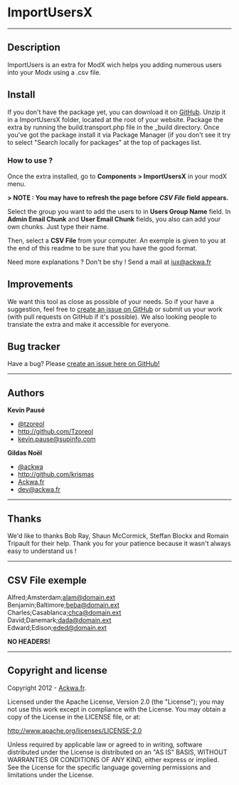 ImportUsersX
===
---

Description
---
ImportUsers is an extra for ModX wich helps you adding numerous users into your Modx using a .csv file.

Install
---
If you don't have the package yet, you can download it on [GitHub](https://github.com/ackwa/ImportUsers "GitHub").
Unzip it in a ImportUsersX folder, located at the root of your website.
Package the extra by running the build.transport.php file in the _build directory.
Once you've got the package install it via Package Manager (if you don't see it try to select "Search locally for packages" at the top of packages list.

### How to use ? ###
Once the extra installed, go to **Components > ImportUsersX** in your modX menu.

**> NOTE : You may have to refresh the page before *CSV File* field appears.**

Select the group you want to add the users to in **Users Group Name** field.
In **Admin Email Chunk** and **User Email Chunk** fields, you also can add your own chunks. Just type their name.

Then, select a **CSV File** from your computer. An exemple is given to you at the end of this readme to be sure that you have the good format.

Need more explanations ? Don't be shy ! Send a mail at [iux@ackwa.fr](mailto:iux@ackwa.fr)

Improvements
---
We want this tool as close as possible of your needs. So if your have a suggestion, feel free to  [create an issue on GitHub](https://github.com/ackwa/ImportUsers/issues) or submit us your work (with pull requests on GitHub if it's possible). We also looking people to translate the extra and make it accessible for everyone.

Bug tracker
---
Have a bug? Please [create an issue here on GitHub!](https://github.com/ackwa/ImportUsers/issues)

---

Authors
---
**Kevin Pausé**    

+ [@tzoreol](www.twitter.com/tzoreol)
+ <http://github.com/Tzoreol>
+ [kevin.pause@supinfo.com](mailto:kevin.pause@supinfo.com)

**Gildas Noël**

+ [@ackwa](http://twitter.com/ackwa)
+ <http://github.com/krismas>
+ [Ackwa.fr](http://www.ackwa.fr)
+ [dev@ackwa.fr](mailto:dev@ackwa.fr)

---
Thanks
---
We'd like to thanks Bob Ray, Shaun McCormick, Steffan Blockx and Romain Tripault for their help. Thank you for your patience because it wasn't always easy to understand us !

---

CSV File exemple
---

Alfred;Amsterdam;alam@domain.ext  
Benjamin;Baltimore;beba@domain.ext	
Charles;Casablanca;chca@domain.ext	
David;Danemark;dada@domain.ext	
Edward;Edison;eded@domain.ext

**NO HEADERS!**

---

Copyright and license
---
Copyright 2012 - [Ackwa.fr](http://www.ackwa.fr).

Licensed under the Apache License, Version 2.0 (the "License");
you may not use this work except in compliance with the License.
You may obtain a copy of the License in the LICENSE file, or at:

   <http://www.apache.org/licenses/LICENSE-2.0>

Unless required by applicable law or agreed to in writing, software
distributed under the License is distributed on an "AS IS" BASIS,
WITHOUT WARRANTIES OR CONDITIONS OF ANY KIND, either express or implied.
See the License for the specific language governing permissions and
limitations under the License.